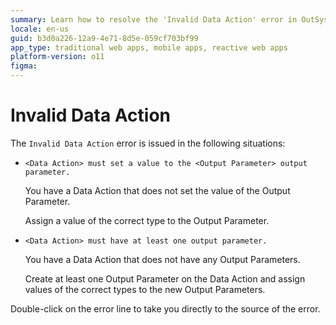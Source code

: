 ```yaml
---
summary: Learn how to resolve the 'Invalid Data Action' error in OutSystems 11 (O11) by ensuring Data Actions have properly assigned output parameters.
locale: en-us
guid: b3d0a226-12a9-4e71-8d5e-059cf703bf99
app_type: traditional web apps, mobile apps, reactive web apps
platform-version: o11
figma:
---
```


# Invalid Data Action

The `Invalid Data Action` error is issued in the following situations:

* `<Data Action> must set a value to the <Output Parameter> output parameter.`

    You have a Data Action that does not set the value of the Output Parameter.

    Assign a value of the correct type to the Output Parameter.

* `<Data Action> must have at least one output parameter.`

    You have a Data Action that does not have any Output Parameters.

    Create at least one Output Parameter on the Data Action and assign values of the correct types to the new Output Parameters.

Double-click on the error line to take you directly to the source of the error.
